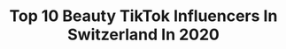 ---
title: Top 10 Beauty TikTok Influencers In Switzerland In 2020
description: >-
  Find top beauty TikTok influencers in Switzerland in 2020. Most popular hashtags: #beauty #switzerland #fyp #foryou.
platform: TikTok
hits: 64
text_top: Discover the top-rated TikTok profiles on inBeat.
text_bottom: Our search engine holds 64 TikTok influencers like this in Switzerland for you to connect with.
profiles:
  - username: "mb_inspo"
    fullname: >-
      MARI JANA 💍
    bio: >-
      In love with: Beauty | Lifestyle | Interior 🇨🇭|🇭🇷 #positivevibesonly☀️
    location: "Switzerland"
    followers: 2817
    engagement: 346
    commentsToLikes: 0.017110
    id: ck9ra1jyqj0ni0j785n7b68mq
    verified: false
    hashtags: "#foryoupage, #interiordesign, #clean, #unterhalteuns"
  - username: "abenteuer_fernweh"
    fullname: >-
      abenteuer_fernweh
    bio: >-
      Inspiration Reisen
    location: "Switzerland"
    followers: 2366
    engagement: 515
    commentsToLikes: 0.085896
    id: ckachn2qvzzqo0i78anv2e4e2
    verified: false
    hashtags: "#phuket, #spass, #swissgirl, #travel"
  - username: "dabrowskaworld"
    fullname: >-
      Dabrowskaworld
    bio: >-
      Crazy horses crazy owner 💫 Insta : photography.from.diana
    location: "Switzerland"
    followers: 16200
    engagement: 2667
    commentsToLikes: 0.009581
    id: ck84mbeu3mws50j78n6u7aa8s
    verified: false
    hashtags: "#zeus, #beautyful, #swiss, #funny"
  - username: "_muellermueller"
    fullname: >-
      _muellermueller
    bio: >-
      Switzerland 🇨🇭 Instagram: @_muellermueller
    location: "Switzerland"
    followers: 2571
    engagement: 921
    commentsToLikes: 0.020226
    id: ckav6sm8hdm1o0j234uj119gy
    verified: false
    hashtags: "#fashion, #travel, #fy, #greece"
  - username: "stepanida.sw"
    fullname: >-
      Stepanida
    bio: >-
      ⭐️ Insta: @stepanida.life • 📍 Living in Switzerland 🇨🇭
    location: "Switzerland"
    followers: 9521
    engagement: 418
    commentsToLikes: 0.056248
    id: ckb0roj23h6d50j234mvszao3
    verified: false
    hashtags: "#face, #german, #deutsch, #trend"
  - username: "fynxfynx"
    fullname: >-
      ITS FYNX
    bio: >-
      relatable, fashionable, annoying - follow me anyway
    location: "Switzerland"
    followers: 6594
    engagement: 687
    commentsToLikes: 0.015890
    id: ckacklngjc0qk0i78y5cjmqyr
    verified: false
    hashtags: "#beauty, #fashiontiktok, #dance, #couples"
  - username: "cruznunez.com"
    fullname: >-
      cruznunez
    bio: >-
      Photograph & Mua 📍 Swiss 🇨🇭
    location: "Switzerland"
    followers: 3882
    engagement: 531
    commentsToLikes: 0.021862
    id: ckbqtgfiwe3et0j23tya4sv4k
    verified: false
    hashtags: "#reisen, #viral, #editorialphotography, #photo"
  - username: "gloria.gilbert.fg"
    fullname: >-
      Gloria Gilbert
    bio: >-
      
    location: "Switzerland"
    followers: 4346
    engagement: 928
    commentsToLikes: 0.012477
    id: ckdhvpjak3uzr0j237l68si6g
    verified: false
    hashtags: "#beauty, #nomakeup, #birthmark, #makeup"
  - username: "suchaprettylie"
    fullname: >-
      Kim 🐉
    bio: >-
      J’aurai pu être une meuf drôle mais ligaments croisés tu connais 🤡 94k babies ✨
    location: "Switzerland"
    followers: 93400
    engagement: 1814
    commentsToLikes: 0.017492
    id: ck8nfkdw2sa4o0j78yeb2h2g6
    verified: false
    hashtags: "#fyp, #aesthetic, #pan, #lgbt"
  - username: "corinne_zhh"
    fullname: >-
      🌟corinne🌟
    bio: >-
      ⭐️ | Momlife ( 2 Kids ) ⭐️ | Mixed by 🇨🇭🇹🇭🇪🇸 ⭐️ | Instagram / corinne_zhh
    location: "Switzerland"
    followers: 446600
    engagement: 1562
    commentsToLikes: 0.011184
    id: ck9n54hu46edf0j78m0s78q3d
    verified: false
    hashtags: "#cook, #food, #foodlover, #favorite"
---